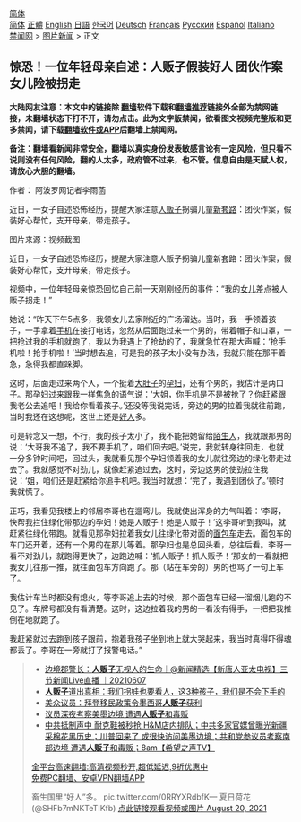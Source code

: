  <!-- 面包屑导航 --> <div class="breadcrumb"><!-- GTranslate: https://gtranslate.io/ -->  <div class="switcher notranslate">  <div class="selected">  <a href="#" onclick="return false;"> 简体</a>  </div>  <div class="option">  <a href="https://www.bannedbook.org" onclick="doGTranslate('zh-CN|zh-CN');jQuery('div.switcher div.selected a').html(jQuery(this).html());return false;" title="简体中文" class="nturl selected"> 简体</a>  <a href="https://www.bannedbook.org/zh-tw/" onclick="doGTranslate('zh-CN|zh-TW');jQuery('div.switcher div.selected a').html(jQuery(this).html());return false;" title="繁體中文" class="nturl"> 正體</a>  <a href="https://www.bannedbook.org/en/" onclick="doGTranslate('zh-CN|en');jQuery('div.switcher div.selected a').html(jQuery(this).html());return false;" title="English" class="nturl"> English</a>  <a href="https://www.bannedbook.org/ja/" onclick="doGTranslate('zh-CN|ja');jQuery('div.switcher div.selected a').html(jQuery(this).html());return false;" title="日本語" class="nturl"> 日語</a>  <a href="https://www.bannedbook.org/ko/" onclick="doGTranslate('zh-CN|ko');jQuery('div.switcher div.selected a').html(jQuery(this).html());return false;" title="한국어" class="nturl"> 한국어</a>  <a href="https://www.bannedbook.org/de/" onclick="doGTranslate('zh-CN|de');jQuery('div.switcher div.selected a').html(jQuery(this).html());return false;" title="Deutsch" class="nturl"> Deutsch</a>  <a href="https://www.bannedbook.org/fr/" onclick="doGTranslate('zh-CN|fr');jQuery('div.switcher div.selected a').html(jQuery(this).html());return false;" title="Français" class="nturl"> Français</a>  <a href="https://www.bannedbook.org/ru/" onclick="doGTranslate('zh-CN|ru');jQuery('div.switcher div.selected a').html(jQuery(this).html());return false;" title="Русский" class="nturl"> Русский</a>  <a href="https://www.bannedbook.org/es/" onclick="doGTranslate('zh-CN|es');jQuery('div.switcher div.selected a').html(jQuery(this).html());return false;" title="Español" class="nturl"> Español</a>  <a href="https://www.bannedbook.org/it/" onclick="doGTranslate('zh-CN|it');jQuery('div.switcher div.selected a').html(jQuery(this).html());return false;" title="Italiano" class="nturl"> Italiano</a>  </div>  </div>      <div class='breadcrumb-sub'><!-- Breadcrumb NavXT 6.3.0 --> <a href="https://www.bannedbook.org/" class="home">禁闻网</a> &gt; <a href="https://www.bannedbook.org/bnews/topimagenews/" class="category">图片新闻</a> &gt; 正文</div></div><h2>惊恐！一位年轻母亲自述：人贩子假装好人 团伙作案 女儿险被拐走</h2> <p class="notice"><b>大陆网友注意：本文中的链接除 <a href="https://github.com/bannedbook/fanqiang" >翻墙</a>软件下载和<a href="https://github.com/killgcd/justmysocks/blob/master/README.md">翻墙推荐</a>链接外全部为禁网链接，未翻墙状态下打不开，请勿点击。此为文字版禁闻，欲看图文视频完整版和更多禁闻，请下载<a href="https://github.com/bannedbook/fanqiang">翻墙软件或APP</a>后翻墙上禁闻网。</p><p>备注：翻墙看新闻非常安全，翻墙以真实身份发表敏感言论有一定风险，但只看不说则没有任何风险，翻的人太多，政府管不过来，也不管。信息自由是天赋人权，请放心大胆的翻墙。</b></p>  <div class="entry"> <p>作者： 阿波罗网记者李雨菡</p> <p id="summary">近日，一女子自述恐怖经历，提醒大家注意<a href="https://www.bannedbook.org/bnews/tag/%e4%ba%ba%e8%b4%a9%e5%ad%90/" class="st_tag internal_tag" rel="tag" title="标签 人贩子 下的日志">人贩子</a>拐骗儿童<a href="https://www.bannedbook.org/bnews/tag/%E6%96%B0%E5%A5%97%E8%B7%AF/" class="st_tag internal_tag" rel="tag" title="标签 新套路 下的日志">新套路</a>：团伙作案，假装好心帮忙，支开母亲，带走孩子。</p> <p id="conimg">图片来源：视频截图</p>  <p>近日，一女子自述恐怖经历，提醒大家注意人贩子拐骗儿童新套路：团伙作案，假装好心帮忙，支开母亲，带走孩子。</p> <p>视频中，一位年轻母亲惊恐回忆自己前一天刚刚经历的事件：“我的<a href="https://www.bannedbook.org/bnews/tag/%e5%a5%b3%e5%84%bf/" class="st_tag internal_tag" rel="tag" title="标签 女儿 下的日志">女儿</a>差点被人贩子拐走！”</p> <p>她说：“昨天下午5点多，我领女儿去家附近的广场溜达。当时，我一手领着孩子，一手拿着<a href="https://www.bannedbook.org/bnews/tag/%e6%89%8b%e6%9c%ba/" class="st_tag internal_tag" rel="tag" title="标签 手机 下的日志">手机</a>在接打电话，忽然从后面跑过来一个男的，带着帽子和口罩，一把抢过我的手机就跑了，我以为我遇上了抢劫的了，我就急忙在那大声喊：‘抢手机啦！抢手机啦！’当时想去追，可是我的孩子太小没有办法，我就只能在那干着急，急得我都直跺脚。</p>  <p>这时，后面走过来两个人，一个挺着<a href="https://www.bannedbook.org/bnews/tag/%E5%A4%A7%E8%82%9A%E5%AD%90/" class="st_tag internal_tag" rel="tag" title="标签 大肚子 下的日志">大肚子</a>的<a href="https://www.bannedbook.org/bnews/tag/%e5%ad%95%e5%a6%87/" class="st_tag internal_tag" rel="tag" title="标签 孕妇 下的日志">孕妇</a>，还有个男的，我估计是两口子。那孕妇过来跟我一样焦急的语气说：‘大姐，你手机是不是被抢了？你赶紧跟我老公去追吧！我给你看着孩子。’还没等我说完话，旁边的男的拉着我就往前跑，当时我还在这想呢，这世上还是<a href="https://www.bannedbook.org/bnews/tag/%E5%A5%BD%E4%BA%BA/" class="st_tag internal_tag" rel="tag" title="标签 好人 下的日志">好人</a>多。</p> <p>可是转念又一想，不行，我的孩子太小了，我不能把她留给<a href="https://www.bannedbook.org/bnews/tag/%e9%99%8c%e7%94%9f%e4%ba%ba/" class="st_tag internal_tag" rel="tag" title="标签 陌生人 下的日志">陌生人</a>，我就跟那男的说：‘大哥我不追了，我不要手机了，咱们回去吧。’说完，我就转身往回走，也就一分多钟时间吧，回过头，我就看见那个孕妇领着我的女儿就往旁边的绿化带走过去了。我就感觉不对劲儿，就像赶紧追过去，这时，旁边这男的使劲拉住我说：‘姐，咱们还是赶紧给你追手机吧。’我当时就想：‘完了，我遇到团伙了。’顿时我就慌了。</p> <p>正巧，我看见我楼上的邻居李哥也在遛弯儿。我就使出浑身的力气叫着：‘李哥，快帮我拦住绿化带那边的孕妇！她是人贩子！她是人贩子！’这李哥听到我叫，就赶紧往绿化带跑。就看见那孕妇拉着我女儿往绿化带对面的<a href="https://www.bannedbook.org/bnews/tag/%E9%9D%A2%E5%8C%85%E8%BD%A6/" class="st_tag internal_tag" rel="tag" title="标签 面包车 下的日志">面包车</a>走去。面包车的车门还开着，还有一个男的在那儿等着。那孕妇也是总回头看，总往后看。李哥一看不对劲儿，就跑得更快了，边跑边喊：‘抓人贩子！抓人贩子！’那女的一看就把我女儿往那一推，就往面包车方向跑了。那（站在车旁的）男的也骂了一句上车了。</p>  <p>我估计车当时都没有熄火，等李哥追上去的时候，那个面包车已经一溜烟儿跑的不见了。车牌号都没有看清楚。这时，这边拉着我的男的一看没有得手，一把把我推倒在地就跑了。</p> <p>我赶紧就过去跑到孩子跟前，抱着我孩子坐到地上就大哭起来，我当时真得吓得魂都丢了。李哥在一旁就打了报警电话。”</p> <blockquote><ul class='op-related-articles' title='相关阅读'> <li><a href='https://www.bannedbook.org/bnews/bannedvideo/20210607/1561826.html' target='_blank'>边境郡警长：<b>人贩子</b>无视人的生命｜@新闻精选【新唐人亚太电视】三节新闻Live直播 ｜20210607</a></li> <li><a href='https://www.bannedbook.org/bnews/lifebaike/20210422/1531152.html' target='_blank'><b>人贩子</b>道出真相：我们拐娃也要看人，这3种孩子，我们是不会下手的</a></li> <li><a href='https://www.bannedbook.org/bnews/comments/20210330/1516041.html' target='_blank'>美众议员：拜登移民政策令墨西哥<b>人贩子</b>获利</a></li> <li><a href='https://www.bannedbook.org/bnews/worldnews/20210327/1514021.html' target='_blank'>议员深夜考察美墨边境 遭遇<b>人贩子</b>和毒贩</a></li> <li><a href='https://www.bannedbook.org/bnews/comments/20210327/1513998.html' target='_blank'>中共抵制声中 耐克鞋被秒抢 H&M店内排队；中共多家官媒曾曝光新疆采棉花黑历史；川普回来了 或很快访问美墨边境；共和党参议员考察南部边境 遭遇<b>人贩子</b>和毒贩；8am【希望之声TV】</a></li> </ul> <p class="texttj"> <a href="https://github.com/bannedbook/fanqiang/wiki/V2ray%E6%9C%BA%E5%9C%BA" target="_blank">全平台高速翻墙:高清视频秒开,超低延迟,9折优惠中</a><br/> <a href="https://github.com/bannedbook/fanqiang/wiki/%E7%A6%81%E9%97%BB%E7%BD%91%E5%AE%89%E5%8D%93%E7%BF%BB%E5%A2%99%E6%96%B0%E9%97%BBAPP" target="_blank">免费PC翻墙、安卓VPN翻墙APP</a></p> <p>畜生国里“好人”多。 pic.twitter.com/0RRYXRdbfK— 夏日荷花 (@SHFb7mNKTeTIKfb) <a href="https://twitter.com/SHFb7mNKTeTIKfb/status/1428786363990564868?ref_src=twsrc%5Etfw">点此链接观看视频或图片 August 20, 2021</a></p></blockquote> </p><a name='sharetosocial'></a>  <div style="margin-bottom:5px;padding-bottom:5px;clear:both"> <div id="archive-pix-1" class="banner-ads"> <!-- AuctionX Display platform tag START --> <div id="26318x728x90x621x_ADSLOT2" clicktrack="%%CLICK_URL_ESC%%"></div> <!-- AuctionX Display platform tag END --> </div> <div id="archive-pix-2" class="banner-ads"> <!-- AuctionX Display platform tag START --> <div id="26315x300x250x621x_ADSLOT2" clicktrack="%%CLICK_URL_ESC%%"></div> <!-- AuctionX Display platform tag END --> </div> </div>  <div id="archive-pix-1" class="banner-ads"> <!-- AuctionX Display platform tag START --> <div id="26318x728x90x621x_ADSLOT3" clicktrack="%%CLICK_URL_ESC%%"></div> <!-- AuctionX Display platform tag END --> </div> </div><!--END ENTRY--> 